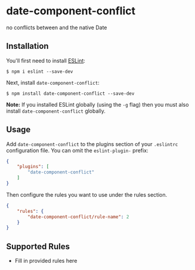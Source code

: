 # date-component-conflict

no conflicts between <Date> and the native Date

## Installation

You'll first need to install [ESLint](http://eslint.org):

```
$ npm i eslint --save-dev
```

Next, install `date-component-conflict`:

```
$ npm install date-component-conflict --save-dev
```

**Note:** If you installed ESLint globally (using the `-g` flag) then you must also install `date-component-conflict` globally.

## Usage

Add `date-component-conflict` to the plugins section of your `.eslintrc` configuration file. You can omit the `eslint-plugin-` prefix:

```json
{
    "plugins": [
        "date-component-conflict"
    ]
}
```


Then configure the rules you want to use under the rules section.

```json
{
    "rules": {
        "date-component-conflict/rule-name": 2
    }
}
```

## Supported Rules

* Fill in provided rules here





